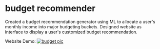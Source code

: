 # budget recommender

Created a budget recommendation generator using ML to allocate a user's monthly income into major budgeting buckets. Designed website as interface to display a user's customized budget recommendation.

Website Demo:
[![budget pic](https://user-images.githubusercontent.com/19193966/230267895-5eff0f08-232b-4d52-8ad2-bbec7c768e4e.png)](https://www.youtube.com/watch?v=8qwwfnoQUDU "budget pic")
